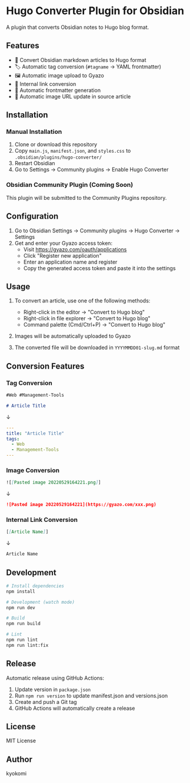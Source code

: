# Hugo Converter Plugin for Obsidian

A plugin that converts Obsidian notes to Hugo blog format.

## Features

- 📝 Convert Obsidian markdown articles to Hugo format
- 🏷️ Automatic tag conversion (`#tagname` → YAML frontmatter)
- 🖼️ Automatic image upload to Gyazo
- 🔗 Internal link conversion
- 📅 Automatic frontmatter generation
- 💾 Automatic image URL update in source article

## Installation

### Manual Installation

1. Clone or download this repository
2. Copy `main.js`, `manifest.json`, and `styles.css` to `.obsidian/plugins/hugo-converter/`
3. Restart Obsidian
4. Go to Settings → Community plugins → Enable Hugo Converter

### Obsidian Community Plugin (Coming Soon)

This plugin will be submitted to the Community Plugins repository.

## Configuration

1. Go to Obsidian Settings → Community plugins → Hugo Converter → Settings
2. Get and enter your Gyazo access token:
   - Visit https://gyazo.com/oauth/applications
   - Click "Register new application"
   - Enter an application name and register
   - Copy the generated access token and paste it into the settings

## Usage

1. To convert an article, use one of the following methods:
   - Right-click in the editor → "Convert to Hugo blog"
   - Right-click in file explorer → "Convert to Hugo blog"
   - Command palette (Cmd/Ctrl+P) → "Convert to Hugo blog"

2. Images will be automatically uploaded to Gyazo
3. The converted file will be downloaded in `YYYYMMDD01-slug.md` format

## Conversion Features

### Tag Conversion
```markdown
#Web #Management-Tools

# Article Title
```
↓
```yaml
---
title: "Article Title"
tags:
  - Web
  - Management-Tools
---
```

### Image Conversion
```markdown
![[Pasted image 20220529164221.png]]
```
↓
```markdown
![Pasted image 20220529164221](https://gyazo.com/xxx.png)
```

### Internal Link Conversion
```markdown
[[Article Name]]
```
↓
```markdown
Article Name
```

## Development

```bash
# Install dependencies
npm install

# Development (watch mode)
npm run dev

# Build
npm run build

# Lint
npm run lint
npm run lint:fix
```

## Release

Automatic release using GitHub Actions:

1. Update version in `package.json`
2. Run `npm run version` to update manifest.json and versions.json
3. Create and push a Git tag
4. GitHub Actions will automatically create a release

## License

MIT License

## Author

kyokomi